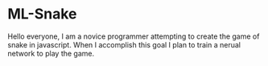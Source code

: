 # ML-Snake

Hello everyone, I am a novice programmer attempting to create the game of snake in javascript. When I accomplish this goal I plan to train a nerual network to play the game.
